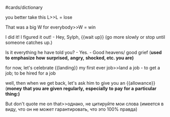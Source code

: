 #cards/dictionary 

you better take this L>>L = lose

That was a big W for everybody>>W = win <!--SR:!2024-02-28,27,275-->

I did it! I figured it out! - Hey, Sylph, {{wait up}} (go more slowly or stop until someone catches up.) 

Is it everything he have told you? - Yes. - Good heavens/ good grief (**used to** **emphasize** **how** **surprised,** **angry,** **shocked, etc. you are)** 

for now, let's celebrate {{landing}} my first ever job>>land a job - to get a job; to be hired for a job <!--SR:!2024-02-05,15,292-->

well, then when we get back, let's ask him to give you an {{allowance}} (**money** **that you are given** **regularly,** **especially** **to** **pay** **for a** **particular** **thing:)** <!--SR:!2024-03-28,58,270--> 

But don't quote me on that>>однако, не цитируйте мои слова (имеется в виду, что он не может гарантировать, что это 100% правда) <!--SR:!2024-02-03,11,275-->